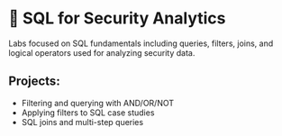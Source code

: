 # 🧮 SQL for Security Analytics

Labs focused on SQL fundamentals including queries, filters, joins, and logical operators used for analyzing security data.

## Projects:
- Filtering and querying with AND/OR/NOT
- Applying filters to SQL case studies
- SQL joins and multi-step queries
